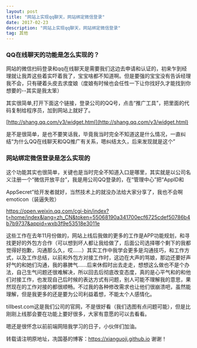 ```yaml
---
layout: post
title: "网站上实现qq聊天，网站绑定微信登录"
date: 2017-02-23
description: "网站上实现qq聊天，网站绑定微信登录"
tag: 其他
---
```


### QQ在线聊天的功能是怎么实现的？

网站的微信扫码登录和qq在线聊天是需要我们这边去申请和认证的，初来乍到经理就让我弄这些着实吓着我了，宝宝啥都不知道啊。但是要强的宝宝没有告诉经理我不会，只有硬着头皮去求度娘（度娘有时候也会任性一下让你找好久才能找到你想要的--其实是我太笨）

其实很简单,打开下面这个链接，登录公司的QQ号，点击“推广工具”，把里面的代码复制给程序员，加到网站上就好了。

[http://shang.qq.com/v3/widget.html](http://shang.qq.com/v3/widget.html)

是不是很简单，是也不要笑话我，毕竟我当时完全不知道这是什么情况，一直纠结“为什么QQ在线聊天和QQ推广有关系，嗯纠结太久，后来发现就是这个”


### 网站绑定微信登录是怎么实现的

这个功能其实也很简单，关键也是当时完全不知道入口是哪里，其实就是以公司名义注册一个“微信开放平台”，我是用公司QQ登录的，在“管理中心”把“AppID和

AppSecret”给开发者就好，当然技术上的就没办法给大家分享了，我也不会啊emoticon（装逼失败）

https://open.weixin.qq.com/cgi-bin/index?t=home/index&lang=zh_CN&token=55068190a341700ecf6725cdef50786b4b7b9737&appid=wxb3f9e53518e3011e

这些工作在去年11月份做的，网站上线后我做的更多的工作是APP功能规划，和寻找更好的外包方合作（可以想到坏人都让我给做了，后面公司选择哪个剩下的我都觉得好抱歉，沟通那么久，哎......）其实工作中我学会更多是沟通技巧，和工作方式，以及工作总结，以前和外包方对接工作时，这边在大声的骂娘，那边还要好声好气的和她们沟通，我的暴脾气......后来休假时出去走走，想想这么做也不是个办法，自己生气问题还很难解决，所以回去后彻底改变态度，真的是心平气和的和他们对接工作，也发现自己后时候的表达方式有问题，别人可能不理解我的意思，果然现在的工作对接的都很顺畅。不过我的各种修改需求也让他们很崩溃吧，虽然能理解，但是我更多的还是要为公司利益着想，不能太个人感情化。

tillbest.com这是我们公司的官网，不是很好看（我们选图有点问题可能），但是比刚刚上线那会要在功能上要好很多，大家有意愿的可以去看看。

嗯还是很怀念以前前端网陪我学习的日子，小伙伴们加油。




转载请注明原地址，冼国基的博客：https://xianguoji.github.io 谢谢！